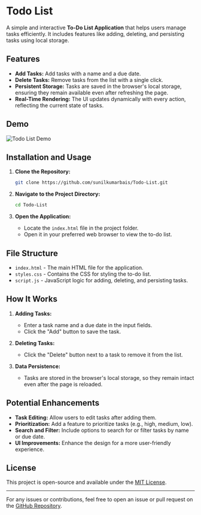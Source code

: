 # Todo List

A simple and interactive **To-Do List Application** that helps users manage tasks efficiently. It includes features like adding, deleting, and persisting tasks using local storage.

## Features

- **Add Tasks:** Add tasks with a name and a due date.
- **Delete Tasks:** Remove tasks from the list with a single click.
- **Persistent Storage:** Tasks are saved in the browser's local storage, ensuring they remain available even after refreshing the page.
- **Real-Time Rendering:** The UI updates dynamically with every action, reflecting the current state of tasks.

## Demo

![Todo List Demo](https://via.placeholder.com/800x400) <!-- Replace with actual demo link or image URL -->

## Installation and Usage

1. **Clone the Repository:**
   ```bash
   git clone https://github.com/sunilkumarbais/Todo-List.git
   ```

2. **Navigate to the Project Directory:**
   ```bash
   cd Todo-List
   ```

3. **Open the Application:**
   - Locate the `index.html` file in the project folder.
   - Open it in your preferred web browser to view the to-do list.

## File Structure

- `index.html` - The main HTML file for the application.
- `styles.css` - Contains the CSS for styling the to-do list.
- `script.js` - JavaScript logic for adding, deleting, and persisting tasks.

## How It Works

1. **Adding Tasks:**
   - Enter a task name and a due date in the input fields.
   - Click the "Add" button to save the task.

2. **Deleting Tasks:**
   - Click the "Delete" button next to a task to remove it from the list.

3. **Data Persistence:**
   - Tasks are stored in the browser's local storage, so they remain intact even after the page is reloaded.

## Potential Enhancements

- **Task Editing:** Allow users to edit tasks after adding them.
- **Prioritization:** Add a feature to prioritize tasks (e.g., high, medium, low).
- **Search and Filter:** Include options to search for or filter tasks by name or due date.
- **UI Improvements:** Enhance the design for a more user-friendly experience.

## License

This project is open-source and available under the [MIT License](LICENSE).

---

For any issues or contributions, feel free to open an issue or pull request on the [GitHub Repository](https://github.com/sunilkumarbais/Todo-List).
